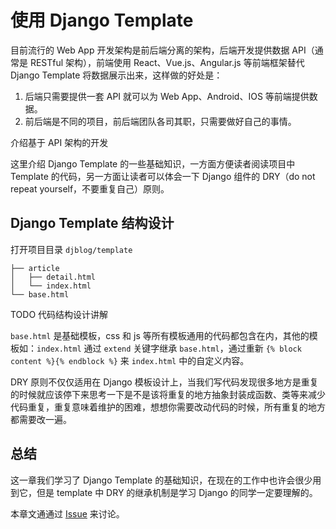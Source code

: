 # 使用 Django Template

目前流行的 Web App 开发架构是前后端分离的架构，后端开发提供数据 API（通常是 RESTful 架构），前端使用 React、Vue.js、Angular.js 等前端框架替代 Django Template 将数据展示出来，这样做的好处是：

1. 后端只需要提供一套 API 就可以为 Web App、Android、IOS 等前端提供数据。
2. 前后端是不同的项目，前后端团队各司其职，只需要做好自己的事情。

介绍基于 API 架构的开发

这里介绍 Django Template 的一些基础知识，一方面方便读者阅读项目中 Template 的代码，另一方面让读者可以体会一下 Django 组件的 DRY（do not repeat yourself，不要重复自己）原则。

## Django Template 结构设计
打开项目目录 `djblog/template`
```
├── article
│   ├── detail.html
│   └── index.html
└── base.html
```

TODO 代码结构设计讲解

`base.html` 是基础模板，css 和 js 等所有模板通用的代码都包含在内，其他的模板如：`index.html` 通过 `extend` 关键字继承 `base.html`，通过重新 `{% block content %}{% endblock %}` 来 `index.html` 中的自定义内容。

DRY 原则不仅仅适用在 Django 模板设计上，当我们写代码发现很多地方是重复的时候就应该停下来思考一下是不是该将重复的地方抽象封装成函数、类等来减少代码重复，重复意味着维护的困难，想想你需要改动代码的时候，所有重复的地方都需要改一遍。

## 总结
这一章我们学习了 Django Template 的基础知识，在现在的工作中也许会很少用到它，但是 template 中 DRY 的继承机制是学习 Django 的同学一定要理解的。

本章文通通过 [Issue](#) 来讨论。
